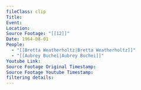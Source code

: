 ```yaml
---
fileClass: clip
Title: 
Event: 
Location: 
Source Footage: "[[12]]"
Date: 1964-08-01
People:
  - "[[Bretta Weatherholtz|Bretta Weatherholtz]]"
  - "[[Aubrey Buchei|Aubrey Buchei]]"
Youtube Link: 
Source Footage Original Timestamp: 
Source Footage Youtube Timestamp: 
filtering details: 
---
```

